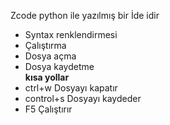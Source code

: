 Zcode python ile yazılmış bir İde idir

 - Syntax renklendirmesi
 - Çalıştırma
 - Dosya açma
 - Dosya kaydetme<br>
**kısa yollar**
 - ctrl+w Dosyayı kapatır
 - control+s Dosyayı kaydeder
 - F5 Çalıştırır

